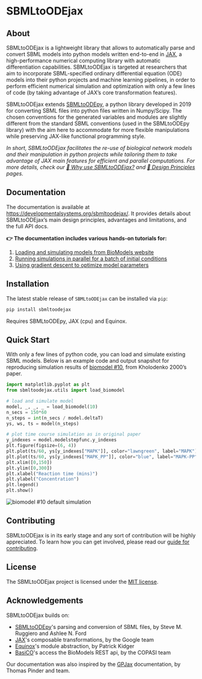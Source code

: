 # SBMLtoODEjax

## About
SBMLtoODEjax is a lightweight library that allows to automatically parse and convert SBML models into python models written end-to-end in [JAX](https://github.com/google/jax), 
a high-performance numerical computing library with automatic differentiation capabilities. 
SBMLtoODEjax is targeted at researchers that aim to incorporate SBML-specified ordinary differential equation (ODE) models into their python projects and machine learning pipelines, 
in order to perform efficient numerical simulation and optimization with only a few lines of code (by taking advantage of JAX’s core transformation features). 


SBMLtoODEjax extends [SBMLtoODEpy](https://github.com/AnabelSMRuggiero/sbmltoodepy), a python library developed in 2019
for converting SBML files into python files written in Numpy/Scipy. 
The chosen conventions for the generated variables and modules are slightly different from the standard SBML conventions (used in the SBMLtoODEpy library) 
with the aim here to accommodate for more flexible manipulations while preserving JAX-like functional programming style. 

*In short, SBMLtoODEjax facilitates the re-use of biological network models and their manipulation in python projects while tailoring them
to take advantage of JAX main features for efficient and parallel computations. For more details, check our [👀 Why use SBMLtoODEjax?](https://developmentalsystems.org/sbmltoodejax/why_use.html) 
and [🎨 Design Principles](https://developmentalsystems.org/sbmltoodejax/design_principles.html) pages.*

## Documentation
The documentation is available at https://developmentalsystems.org/sbmltoodejax/.
It provides details about SBMLtoODEjax’s
main design principles, advantages and limitations,
and the full API docs. 

<b>👉 The documentation includes various hands-on tutorials for:</b>
1. [Loading and simulating models from BioModels website](https://developmentalsystems.org/sbmltoodejax/tutorials/biomodels_curation.html)
2. [Running simulations in parallel for a batch of initial conditions](https://developmentalsystems.org/sbmltoodejax/tutorials/parallel_execution.html) 
3. [Using gradient descent to optimize model parameters](https://developmentalsystems.org/sbmltoodejax/tutorials/gradient_descent.html)


## Installation

The latest stable release of `SBMLtoODEjax` can be installed via `pip`:

```bash
pip install sbmltoodejax
```

Requires SBMLtoODEpy, JAX (cpu) and Equinox. 

## Quick Start
With only a few lines of python code, you can load and simulate existing SBML models.
Below is an example  code and output snapshot for reproducing simulation results of [biomodel #10](https://www.ebi.ac.uk/biomodels/BIOMD0000000010#Curation), from Kholodenko 2000’s paper. 
```python 
import matplotlib.pyplot as plt
from sbmltoodejax.utils import load_biomodel

# load and simulate model 
model, _, _, _ = load_biomodel(10)
n_secs = 150*60
n_steps = int(n_secs / model.deltaT)
ys, ws, ts = model(n_steps)

# plot time course simulation as in original paper
y_indexes = model.modelstepfunc.y_indexes
plt.figure(figsize=(6, 4))
plt.plot(ts/60, ys[y_indexes["MAPK"]], color="lawngreen", label="MAPK")
plt.plot(ts/60, ys[y_indexes["MAPK_PP"]], color="blue", label="MAPK-PP")
plt.xlim([0,150])
plt.ylim([0,300])
plt.xlabel("Reaction time (mins)")
plt.ylabel("Concentration")
plt.legend()
plt.show()
```
![biomodel #10 default simulation](./docs/source/_static/biomd_simulation.svg)
## Contributing
SBMLtoODEjax is in its early stage and any sort of contribution will be highly appreciated.
To learn how you can get involved, please read our [guide for contributing](https://developmentalsystems.org/sbmltoodejax/contributing.html).

## License

The SBMLtoODEjax project is licensed under the [MIT license](https://github.com/flowersteam/sbmltoodejax/blob/main/LICENSE).

## Acknowledgements
SBMLtoODEjax builds on:
* [SBMLtoODEpy](https://github.com/AnabelSMRuggiero/sbmltoodepy)'s parsing and conversion of SBML files, by Steve M. Ruggiero and Ashlee N. Ford
* [JAX](https://github.com/google/jax)'s composable transformations, by the Google team
* [Equinox](https://github.com/patrick-kidger/equinox)'s module abstraction, by Patrick Kidger
* [BasiCO](https://github.com/copasi/basico/blob/d058c10dd51f2c3e926efeaa29c6194f86bfdc90/basico/biomodels.py)'s access the BioModels REST api, by the COPASI team

Our documentation was also inspired by the [GPJax](https://docs.jaxgaussianprocesses.com/) documentation, by Thomas Pinder and team.
